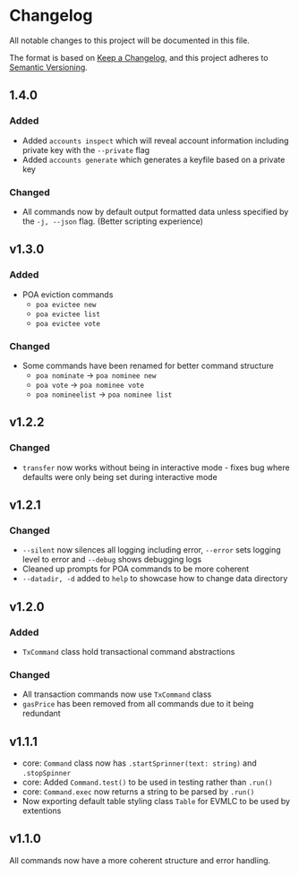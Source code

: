 # Changelog

All notable changes to this project will be documented in this file.

The format is based on [Keep a Changelog](https://keepachangelog.com/en/1.0.0/),
and this project adheres to [Semantic Versioning](https://semver.org/spec/v2.0.0.html).

## 1.4.0

### Added

-   Added `accounts inspect` which will reveal account information including private key with the `--private` flag
-   Added `accounts generate` which generates a keyfile based on a private key

### Changed

-   All commands now by default output formatted data unless specified by the `-j, --json` flag. (Better scripting experience)

## v1.3.0

### Added

-   POA eviction commands
    -   `poa evictee new`
    -   `poa evictee list`
    -   `poa evictee vote`

### Changed

-   Some commands have been renamed for better command structure
    -   `poa nominate` -> `poa nominee new`
    -   `poa vote` -> `poa nominee vote`
    -   `poa nomineelist` -> `poa nominee list`

## v1.2.2

### Changed

-   `transfer` now works without being in interactive mode - fixes bug where defaults were only being set during interactive mode

## v1.2.1

### Changed

-   `--silent` now silences all logging including error, `--error` sets logging level to error and `--debug` shows debugging logs
-   Cleaned up prompts for POA commands to be more coherent
-   `--datadir, -d` added to `help` to showcase how to change data directory

## v1.2.0

### Added

-   `TxCommand` class hold transactional command abstractions

### Changed

-   All transaction commands now use `TxCommand` class
-   `gasPrice` has been removed from all commands due to it being redundant

## v1.1.1

-   core: `Command` class now has `.startSprinner(text: string)` and `.stopSpinner`
-   core: Added `Command.test()` to be used in testing rather than `.run()`
-   core: `Command.exec` now returns a string to be parsed by `.run()`
-   Now exporting default table styling class `Table` for EVMLC to be used by extentions

## v1.1.0

All commands now have a more coherent structure and error handling.
